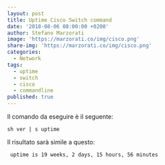 ```yaml
---
layout: post
title: Uptime Cisco Switch command
date: '2018-08-06 08:00:00 +0200'
author: Stefano Marzorati
image: 'https://marzorati.co/img/cisco.png'
share-img: 'https://marzorati.co/img/cisco.png'
categories:
  - Network
tags:
  - uptime
  - switch
  - cisco
  - commandline
published: true
---
```

Il comando da eseguire è il seguente:   

	sh ver | s uptime

Il risultato sarà simile a questo:   

	 uptime is 19 weeks, 2 days, 15 hours, 56 minutes

	 